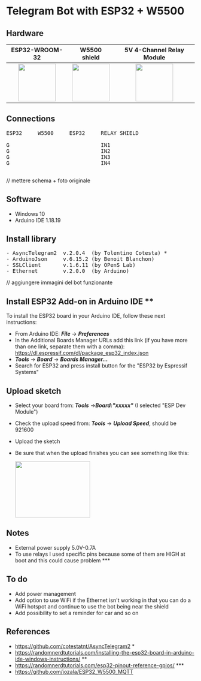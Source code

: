 # Telegram Bot with ESP32 + W5500

## Hardware

ESP32-WROOM-32             |  W5500 shield             |5V 4-Channel Relay Module  |
:-------------------------:|:-------------------------:|:-------------------------:|
<img src="https://user-images.githubusercontent.com/12975980/149148822-50f93fa7-2737-4645-b8b0-bc0e2947304d.jpg" width="100" height="100" />  |  <img src="https://user-images.githubusercontent.com/12975980/149148979-3c30bb2f-e8ec-4d13-b4b2-b634d4bb84a3.jpg" width="100" height="100" />  |<img src="https://user-images.githubusercontent.com/12975980/149150298-bc503122-0125-4117-a21d-d7fe446f0cd4.jpg" width="100" height="100" />  | 

## Connections
<pre>
ESP32     W5500     ESP32     RELAY SHIELD

G                             IN1
G                             IN2
G                             IN3
G                             IN4

</pre>
// mettere schema + foto originale

## Software
- Windows 10
- Arduino IDE 1.18.19

## Install library
<pre>
- AsyncTelegram2  v.2.0.4  (by Tolentino Cotesta) *
- ArduinoJson     v.6.15.2 (by Benoit Blanchon)
- SSLClient       v.1.6.11 (by OPenS Lab)
- Ethernet        v.2.0.0  (by Arduino)
</pre>

// aggiungere immagini del bot funzionante

## Install ESP32 Add-on in Arduino IDE **
To install the ESP32 board in your Arduino IDE, follow these next instructions:
- From Arduino IDE: __*File*__ -> __*Preferences*__
- In the Additional Boards Manager URLs add this link (if you have more than one link, separate them with a comma):
  https://dl.espressif.com/dl/package_esp32_index.json
- __*Tools*__ -> __*Board*__ -> __*Boards Manager…*__
- Search for ESP32 and press install button for the "ESP32 by Espressif Systems"

## Upload sketch
- Select your board from: __*Tools*__ ->__*Board:"xxxxx"*__ (I selected "ESP Dev Module")
- Check the upload speed from: __*Tools*__ -> __*Upload Speed*__, should be 921600
- Upload the sketch
- Be sure that when the upload finishes you can see something like this: 

  <img src="https://user-images.githubusercontent.com/12975980/149152743-3a9c4def-885b-451e-ae64-4ccf05d88690.png" width="200" height="150" />

## Notes
- External power supply 5.0V-0.7A
- To use relays I used specific pins because some of them are HIGH at boot and this could cause problem ***

## To do
- Add power management
- Add option to use WiFi if the Ethernet isn't working in that you can do a WiFi hotspot and continue to use the bot being near the shield
- Add possibility to set a reminder for car and so on

## References
- https://github.com/cotestatnt/AsyncTelegram2 *
- https://randomnerdtutorials.com/installing-the-esp32-board-in-arduino-ide-windows-instructions/ **
- https://randomnerdtutorials.com/esp32-pinout-reference-gpios/ ***
- https://github.com/jozala/ESP32_W5500_MQTT
